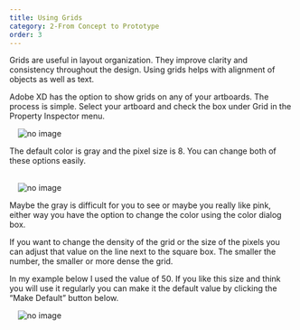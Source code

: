 ```yaml
---
title: Using Grids
category: 2-From Concept to Prototype
order: 3
---
```


Grids are useful in layout organization. They improve clarity and consistency throughout the design. Using grids helps with alignment of objects as well as text.

Adobe XD has the option to show grids on any of your artboards. The process is simple. Select your artboard and check the box under Grid in the Property Inspector menu. 

<img style="padding: 0px 15px" src="https://iwilfried.github.io/Adobe-XD-eBook/images/XD-Grid-01.png" alt="no image"/>  

The default color is gray and the pixel size is 8. You can change both of these options easily.  

&nbsp;   
<img style="padding: 0px 15px" src="https://iwilfried.github.io/Adobe-XD-eBook/images/XD-Grid-02.png" alt="no image"/>  

Maybe the gray is difficult for you to see or maybe you really like pink, either way you have the option to change the color using the color dialog box.

If you want to change the density of the grid or the size of the pixels you can adjust that value on the line next to the square box. The smaller the number, the smaller or more dense the grid.   

In my example below I used the value of 50. If you like this size and think you will use it regularly you can make it the default value by clicking the “Make Default” button below.   

<img style="padding: 0px 15px" src="https://iwilfried.github.io/Adobe-XD-eBook/images/XD-Grid-03.png" alt="no image"/>
